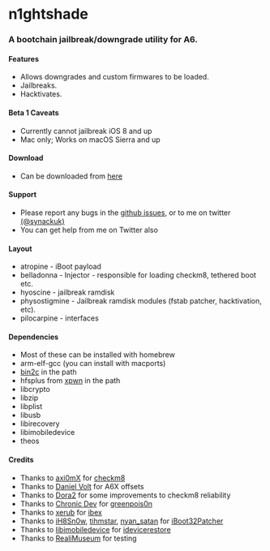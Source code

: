 # n1ghtshade

### A bootchain jailbreak/downgrade utility for A6.

#### Features

* Allows downgrades and custom firmwares to be loaded.
* Jailbreaks.
* Hacktivates.

#### Beta 1 Caveats

* Currently cannot jailbreak iOS 8 and up
* Mac only; Works on macOS Sierra and up

#### Download

* Can be downloaded from [here](https://github.com/synackuk/n1ghtshade/releases)

#### Support

* Please report any bugs in the [github issues](https://github.com/synackuk/n1ghtshade/issues), or to me on twitter [(@synackuk)](https://twitter.com/synackuk)
* You can get help from me on Twitter also

#### Layout

* atropine - iBoot payload
* belladonna - Injector - responsible for loading checkm8, tethered boot etc.
* hyoscine - jailbreak ramdisk
* physostigmine - Jailbreak ramdisk modules (fstab patcher, hacktivation, etc).
* pilocarpine - interfaces

#### Dependencies

* Most of these can be installed with homebrew
* arm-elf-gcc (you can install with macports)
* [bin2c](https://github.com/gwilymk/bin2c) in the path
* hfsplus from [xpwn](https://github.com/xerub/xpwn) in the path
* libcrypto
* libzip
* libplist
* libusb
* libirecovery
* libimobiledevice
* theos

#### Credits

* Thanks to [axi0mX](https://github.com/axi0mX) for [checkm8](https://github.com/axi0mX/ipwndfu)
* Thanks to [Daniel Volt](https://github.com/DanielVolt) for A6X offsets
* Thanks to [Dora2](https://github.com/dora2-iOS/) for some improvements to checkm8 reliability
* Thanks to [Chronic Dev](https://github.com/Chronic-Dev) for [greenpois0n](https://github.com/Chronic-Dev/gprc5)
* Thanks to [xerub](https://github.com/xerub) for [ibex](https://github.com/xerub/ibex)
* Thanks to [iH8Sn0w](https://github.com/ih8sn0w), [tihmstar](https://github.com/tihmstar), [nyan_satan](https://github.com/nyan_satan) for [iBoot32Patcher](https://github.com/NyanSatan/iBoot32Patcher)
* Thanks to [libimobiledevice](https://github.com/libimobiledevice/) for [idevicerestore](https://github.com/libimobiledevice/idevicerestore)
* Thanks to [RealiMuseum](https://twitter.com/RealiMuseum) for testing

